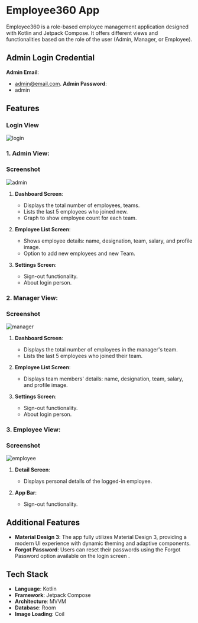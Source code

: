 # Employee360 App

Employee360 is a role-based employee management application designed with Kotlin and Jetpack Compose.
It offers different views and functionalities based on the role of the user (Admin, Manager, or Employee).

## Admin Login Credential 
**Admin Email**:
   - admin@email.com.
**Admin Password**:
   - admin

## Features
### Login View 
![login](https://github.com/user-attachments/assets/1e35f0a3-8e0b-4985-aec8-d30a510e4513)

### 1. Admin View:
### Screenshot
![admin](https://github.com/user-attachments/assets/759d50f0-db68-41c9-83dc-bed7e516b9ad)

1. **Dashboard Screen**:
   - Displays the total number of employees, teams.
   - Lists the last 5 employees who joined new.
   -  Graph to show employee count for each team.
   
2. **Employee List Screen**:
   - Shows employee details: name, designation, team, salary, and profile image.
   - Option to add new employees and new Team.

3. **Settings Screen**:
   - Sign-out functionality.
   - About login person.

### 2. Manager View:
### Screenshot
![manager](https://github.com/user-attachments/assets/8deb5bee-6a3d-4d2f-9dd2-2e9a4845a5d2)

1. **Dashboard Screen**:
   - Displays the total number of employees in the manager's team.
   - Lists the last 5 employees who joined their team.

2. **Employee List Screen**:
   - Displays team members' details: name, designation, team, salary, and profile image.

3. **Settings Screen**:
   - Sign-out functionality.
   - About login person.

### 3. Employee View:
### Screenshot
![employee](https://github.com/user-attachments/assets/6daa50f9-5314-4dfb-94b5-02e3e79faa02)

1. **Detail Screen**:
   - Displays personal details of the logged-in employee.

2. **App Bar**:
   - Sign-out functionality.

## Additional Features

- **Material Design 3**: The app fully utilizes Material Design 3, providing a modern UI experience with dynamic theming and adaptive components.
- **Forgot Password**: Users can reset their passwords using the Forgot Password option available on the login screen .

## Tech Stack

- **Language**: Kotlin
- **Framework**: Jetpack Compose
- **Architecture**: MVVM
- **Database**: Room
- **Image Loading**: Coil



